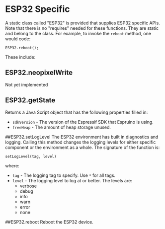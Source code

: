 # ESP32 Specific
A static class called "ESP32" is provided that supplies ESP32 specific APIs.
Note that there is no "requires" needed for these functions.  They are static
and belong to the class.  For example, to invoke the `reboot` method, one would
code:

```
ESP32.reboot();
```

These include:

## ESP32.neopixelWrite
Not yet implemented

## ESP32.getState
Returns a Java Script object that has the following properties filled in:
* `sdkVersion` - The version of the Espressif SDK that Espruino is using.
* `freeHeap` - The amount of heap storage unused.

##ESP32.setLogLevel
The ESP32 environment has built in diagnostics and logging.  Calling this
method changes the logging levels for either specific component or the
environment as a whole.  The signature of the function is:

`setLogLevel(tag, level)`

where:

* `tag` - The logging tag to specify.  Use `*` for all tags.
* `level` - The logging level to log at or better.  The levels are:
    * verbose
    * debug
    * info
    * warn
    * error
    * none

##ESP32.reboot
Reboot the ESP32 device.